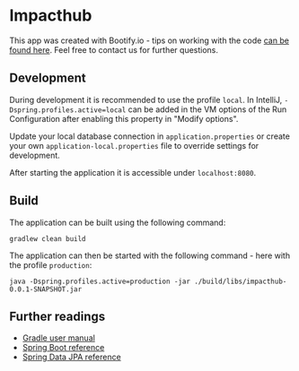 # Impacthub

This app was created with Bootify.io - tips on working with the code [can be found here](https://bootify.io/next-steps/). Feel free to contact us for further questions.

## Development

During development it is recommended to use the profile `local`. In IntelliJ, `-Dspring.profiles.active=local` can be added in the VM options of the Run Configuration after enabling this property in "Modify options".

Update your local database connection in `application.properties` or create your own `application-local.properties` file to override settings for development.

After starting the application it is accessible under `localhost:8080`.

## Build

The application can be built using the following command:

```
gradlew clean build
```

The application can then be started with the following command - here with the profile `production`:

```
java -Dspring.profiles.active=production -jar ./build/libs/impacthub-0.0.1-SNAPSHOT.jar
```

## Further readings

* [Gradle user manual](https://docs.gradle.org/)  
* [Spring Boot reference](https://docs.spring.io/spring-boot/docs/current/reference/htmlsingle/)  
* [Spring Data JPA reference](https://docs.spring.io/spring-data/jpa/docs/current/reference/html/)  
